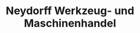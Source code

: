 ---
title: "Neydorff Werkzeug- und Maschinenhandel"
url: /weiterstadt/neydorff-werkzeug-und-maschinenhandel/
shop: Eisenwaren
---